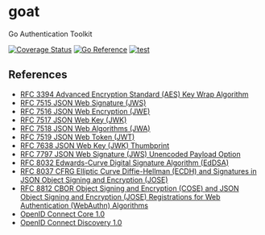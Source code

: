 # goat

Go Authentication Toolkit

[![Coverage Status](https://coveralls.io/repos/github/shogo82148/goat/badge.svg)](https://coveralls.io/github/shogo82148/goat)
[![Go Reference](https://pkg.go.dev/badge/github.com/shogo82148/goat.svg)](https://pkg.go.dev/github.com/shogo82148/goat)
[![test](https://github.com/shogo82148/goat/actions/workflows/test.yml/badge.svg)](https://github.com/shogo82148/goat/actions/workflows/test.yml)

## References

- [RFC 3394 Advanced Encryption Standard (AES) Key Wrap Algorithm](https://www.rfc-editor.org/rfc/rfc3394)
- [RFC 7515 JSON Web Signature (JWS)](https://www.rfc-editor.org/rfc/rfc7515)
- [RFC 7516 JSON Web Encryption (JWE)](https://www.rfc-editor.org/rfc/rfc7516)
- [RFC 7517 JSON Web Key (JWK)](https://www.rfc-editor.org/rfc/rfc7517)
- [RFC 7518 JSON Web Algorithms (JWA)](https://www.rfc-editor.org/rfc/rfc7518)
- [RFC 7519 JSON Web Token (JWT)](https://www.rfc-editor.org/rfc/rfc7519)
- [RFC 7638 JSON Web Key (JWK) Thumbprint](https://www.rfc-editor.org/rfc/rfc7638)
- [RFC 7797 JSON Web Signature (JWS) Unencoded Payload Option](https://www.rfc-editor.org/rfc/rfc7797)
- [RFC 8032 Edwards-Curve Digital Signature Algorithm (EdDSA)](https://www.rfc-editor.org/rfc/rfc8032)
- [RFC 8037 CFRG Elliptic Curve Diffie-Hellman (ECDH) and Signatures in JSON Object Signing and Encryption (JOSE)](https://www.rfc-editor.org/rfc/rfc8037)
- [RFC 8812 CBOR Object Signing and Encryption (COSE) and JSON Object Signing and Encryption (JOSE) Registrations for Web Authentication (WebAuthn) Algorithms](https://datatracker.ietf.org/doc/html/rfc8812)
- [OpenID Connect Core 1.0](https://openid.net/specs/openid-connect-core-1_0.html)
- [OpenID Connect Discovery 1.0](https://openid.net/specs/openid-connect-discovery-1_0.html)
